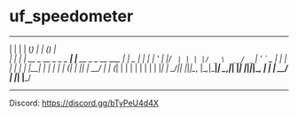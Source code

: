 # uf_speedometer

   _    _       _                  ______              _ _       
  | |  | |     (_)                |  ____|            (_) |      
  | |  | |_ __  _  __ _ _   _  ___| |__ __ _ _ __ ___  _| |_   _ 
  | |  | | '_ \| |/ _` | | | |/ _ \  __/ _` | '_ ` _ \| | | | | |
  | |__| | | | | | (_| | |_| |  __/ | | (_| | | | | | | | | |_| |
   \____/|_| |_|_|\__, |\__,_|\___|_|  \__,_|_| |_| |_|_|_|\__, |
                     | |                                    __/ |
                     |_|                                   |___/ 


---------------------------------------
Discord: https://discord.gg/bTyPeU4d4X
